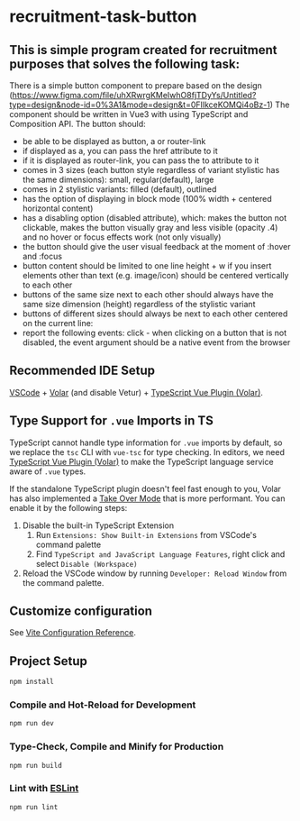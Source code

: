 # recruitment-task-button

## This is simple program created for recruitment purposes that solves the following task:

There is a simple button component to prepare based on the
design (https://www.figma.com/file/uhXRwrgKMeIwhO8fjTDyYs/Untitled?type=design&node-id=0%3A1&mode=design&t=0FIlkceKOMQi4oBz-1)
The component should be written in Vue3 with using TypeScript and Composition API. The button should:

* be able to be displayed as button, a or router-link
* if displayed as a, you can pass the href attribute to it
* if it is displayed as router-link, you can pass the to attribute to it
* comes in 3 sizes (each button style regardless of variant
  stylistic has the same dimensions): small, regular(default), large
* comes in 2 stylistic variants: filled (default), outlined
* has the option of displaying in block mode (100% width + centered
  horizontal content)
* has a disabling option (disabled attribute), which: makes the button not clickable, makes the button visually gray and
  less visible (opacity .4) and no hover or focus effects work (not only visually)
* the button should give the user visual feedback at the moment of :hover and :focus
* button content should be limited to one line height + w
  if you insert elements other than text (e.g. image/icon)
  should be centered vertically to each other
* buttons of the same size next to each other should always have the same size
  dimension (height) regardless of the stylistic variant
* buttons of different sizes should always be next to each other
  centered on the current line:
* report the following events: click - when clicking on a button that is not disabled,
  the event argument should be a native event from the browser

## Recommended IDE Setup

[VSCode](https://code.visualstudio.com/) + [Volar](https://marketplace.visualstudio.com/items?itemName=Vue.volar) (and
disable
Vetur) + [TypeScript Vue Plugin (Volar)](https://marketplace.visualstudio.com/items?itemName=Vue.vscode-typescript-vue-plugin).

## Type Support for `.vue` Imports in TS

TypeScript cannot handle type information for `.vue` imports by default, so we replace the `tsc` CLI with `vue-tsc` for
type checking. In editors, we
need [TypeScript Vue Plugin (Volar)](https://marketplace.visualstudio.com/items?itemName=Vue.vscode-typescript-vue-plugin)
to make the TypeScript language service aware of `.vue` types.

If the standalone TypeScript plugin doesn't feel fast enough to you, Volar has also implemented
a [Take Over Mode](https://github.com/johnsoncodehk/volar/discussions/471#discussioncomment-1361669) that is more
performant. You can enable it by the following steps:

1. Disable the built-in TypeScript Extension
    1) Run `Extensions: Show Built-in Extensions` from VSCode's command palette
    2) Find `TypeScript and JavaScript Language Features`, right click and select `Disable (Workspace)`
2. Reload the VSCode window by running `Developer: Reload Window` from the command palette.

## Customize configuration

See [Vite Configuration Reference](https://vitejs.dev/config/).

## Project Setup

```sh
npm install
```

### Compile and Hot-Reload for Development

```sh
npm run dev
```

### Type-Check, Compile and Minify for Production

```sh
npm run build
```

### Lint with [ESLint](https://eslint.org/)

```sh
npm run lint
```
